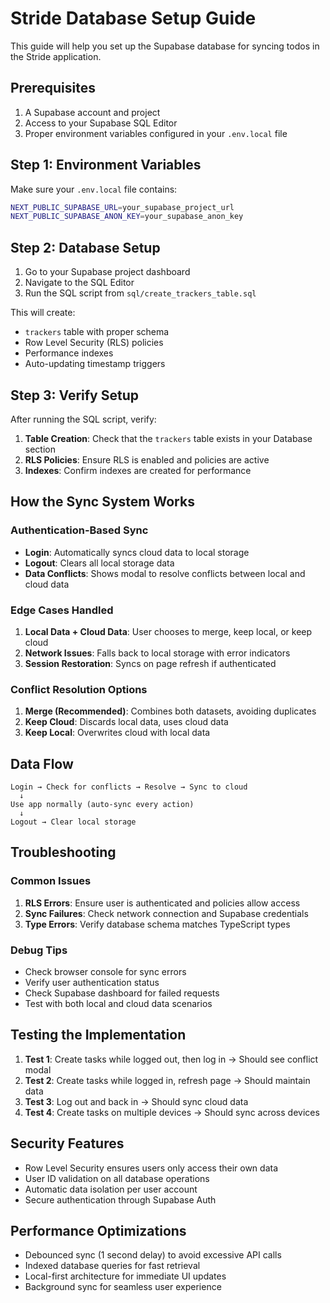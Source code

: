 # Stride Database Setup Guide

This guide will help you set up the Supabase database for syncing todos in the Stride application.

## Prerequisites

1. A Supabase account and project
2. Access to your Supabase SQL Editor
3. Proper environment variables configured in your `.env.local` file

## Step 1: Environment Variables

Make sure your `.env.local` file contains:

```bash
NEXT_PUBLIC_SUPABASE_URL=your_supabase_project_url
NEXT_PUBLIC_SUPABASE_ANON_KEY=your_supabase_anon_key
```

## Step 2: Database Setup

1. Go to your Supabase project dashboard
2. Navigate to the SQL Editor
3. Run the SQL script from `sql/create_trackers_table.sql`

This will create:

- `trackers` table with proper schema
- Row Level Security (RLS) policies
- Performance indexes
- Auto-updating timestamp triggers

## Step 3: Verify Setup

After running the SQL script, verify:

1. **Table Creation**: Check that the `trackers` table exists in your Database section
2. **RLS Policies**: Ensure RLS is enabled and policies are active
3. **Indexes**: Confirm indexes are created for performance

## How the Sync System Works

### Authentication-Based Sync

- **Login**: Automatically syncs cloud data to local storage
- **Logout**: Clears all local storage data
- **Data Conflicts**: Shows modal to resolve conflicts between local and cloud data

### Edge Cases Handled

1. **Local Data + Cloud Data**: User chooses to merge, keep local, or keep cloud
2. **Network Issues**: Falls back to local storage with error indicators
3. **Session Restoration**: Syncs on page refresh if authenticated

### Conflict Resolution Options

1. **Merge (Recommended)**: Combines both datasets, avoiding duplicates
2. **Keep Cloud**: Discards local data, uses cloud data
3. **Keep Local**: Overwrites cloud with local data

## Data Flow

```
Login → Check for conflicts → Resolve → Sync to cloud
  ↓
Use app normally (auto-sync every action)
  ↓
Logout → Clear local storage
```

## Troubleshooting

### Common Issues

1. **RLS Errors**: Ensure user is authenticated and policies allow access
2. **Sync Failures**: Check network connection and Supabase credentials
3. **Type Errors**: Verify database schema matches TypeScript types

### Debug Tips

- Check browser console for sync errors
- Verify user authentication status
- Check Supabase dashboard for failed requests
- Test with both local and cloud data scenarios

## Testing the Implementation

1. **Test 1**: Create tasks while logged out, then log in → Should see conflict modal
2. **Test 2**: Create tasks while logged in, refresh page → Should maintain data
3. **Test 3**: Log out and back in → Should sync cloud data
4. **Test 4**: Create tasks on multiple devices → Should sync across devices

## Security Features

- Row Level Security ensures users only access their own data
- User ID validation on all database operations
- Automatic data isolation per user account
- Secure authentication through Supabase Auth

## Performance Optimizations

- Debounced sync (1 second delay) to avoid excessive API calls
- Indexed database queries for fast retrieval
- Local-first architecture for immediate UI updates
- Background sync for seamless user experience
